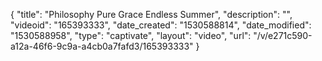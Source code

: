 {
    "title": "Philosophy Pure Grace Endless Summer",
    "description": "",
    "videoid": "165393333",
    "date_created": "1530588814",
    "date_modified": "1530588958",
    "type": "captivate",
    "layout": "video",
    "url": "\/v\/e271c590-a12a-46f6-9c9a-a4cb0a7fafd3\/165393333"
}